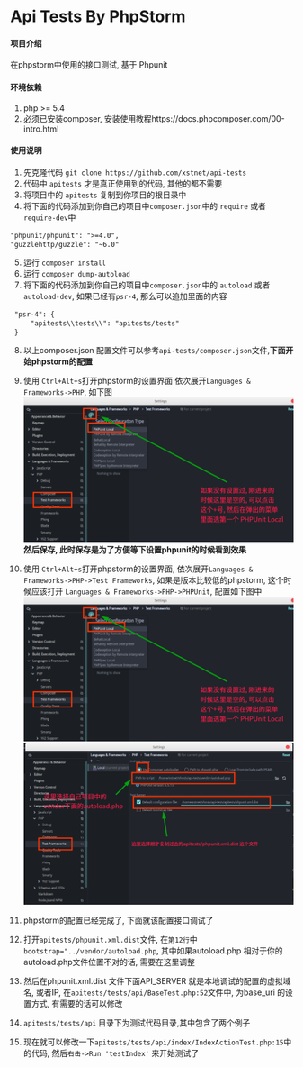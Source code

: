 # Api Tests By PhpStorm

#### 项目介绍
在phpstorm中使用的接口测试, 基于 Phpunit

#### 环境依赖
1. php >= 5.4
2. 必须已安装composer, 安装使用教程https://docs.phpcomposer.com/00-intro.html


#### 使用说明
1. 先克隆代码 `git clone https://github.com/xstnet/api-tests`
2. 代码中 `apitests` 才是真正使用到的代码, 其他的都不需要
3. 将项目中的 `apitests` 复制到你项目的根目录中
4. 将下面的代码添加到你自己的项目中`composer.json`中的 `require` 或者 `require-dev`中
 ```
 "phpunit/phpunit": ">=4.0",
 "guzzlehttp/guzzle": "~6.0"
 ```

5. 运行 `composer install`
6. 运行 `composer dump-autoload`
7. 将下面的代码添加到你自己的项目中`composer.json`中的 `autoload` 或者 `autoload-dev`, 如果已经有`psr-4`, 那么可以追加里面的内容

 ```
  "psr-4": {
      "apitests\\tests\\": "apitests/tests"
  }
 ```
8. 以上composer.json 配置文件可以参考`api-tests/composer.json`文件,**下面开始phpstorm的配置**
9. 使用 `Ctrl+Alt+s`打开phpstorm的设置界面 依次展开`Languages & Frameworks->PHP`, 如下图![phstrom设置PHP环境变量][1] 
     **然后保存, 此时保存是为了方便等下设置phpunit的时候看到效果**

10. 使用 `Ctrl+Alt+s`打开phpstorm的设置界面, 依次展开`Languages & Frameworks->PHP->Test Frameworks`, 如果是版本比较低的phpstorm, 这个时候应该打开 `Languages & Frameworks->PHP->PHPUnit`, 配置如下图中![此处输入图片的描述][2]![此处输入图片的描述][3]
11. phpstorm的配置已经完成了, 下面就该配置接口调试了
12. 打开`apitests/phpunit.xml.dist`文件, 在`第12行`中`bootstrap="../vendor/autoload.php`, 其中如果autoload.php 相对于你的autoload.php文件位置不对的话, 需要在这里调整
13. 然后在phpunit.xml.dist 文件下面API_SERVER 就是本地调试的配置的虚拟域名, 或者IP, 在`apitests/tests/api/BaseTest.php:52`文件中, 为base_uri 的设置方式, 有需要的话可以修改
14. `apitests/tests/api` 目录下为测试代码目录,其中包含了两个例子
15. 现在就可以修改一下`apitests/tests/api/index/IndexActionTest.php:15`中的代码, 然后`右击->Run 'testIndex'` 来开始测试了


  [1]: https://raw.githubusercontent.com/xstnet/api-tests/master/images/step-2.png
  [2]: https://raw.githubusercontent.com/xstnet/api-tests/master/images/step-2.png
  [3]: https://raw.githubusercontent.com/xstnet/api-tests/master/images/step-3.png